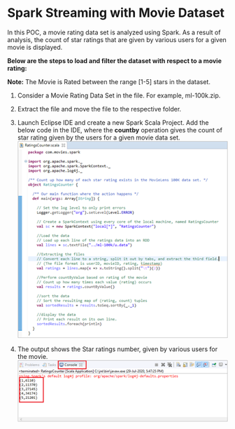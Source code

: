 # Spark Streaming with Movie Dataset


In this POC, a movie rating data set is analyzed using Spark. As a result of analysis, the count of star ratings that are given by various users for a given movie is displayed.

**Below are the steps to load and filter the dataset with respect to a movie rating:**

   **Note:** The Movie is Rated between the range [1-5] stars in the dataset.

  1.	Consider a Movie Rating Data Set in the file. For example, ml-100k.zip.

  2.	Extract the file and move the file to the respective folder.

  3.	Launch Eclipse IDE and create a new Spark Scala Project. Add the below code in the IDE, where the **countby** operation gives the count of star rating given by the users for a given movie data set.
        ![Alt text](https://github.com/Protontech-1803/DataScience/blob/master/SparkStreaming/RatingsCounter.png)
   
  4.	The output shows the Star ratings number, given by various users for the movie.
        ![Alt text](https://github.com/Protontech-1803/DataScience/blob/master/SparkStreaming/OutPut.png)

